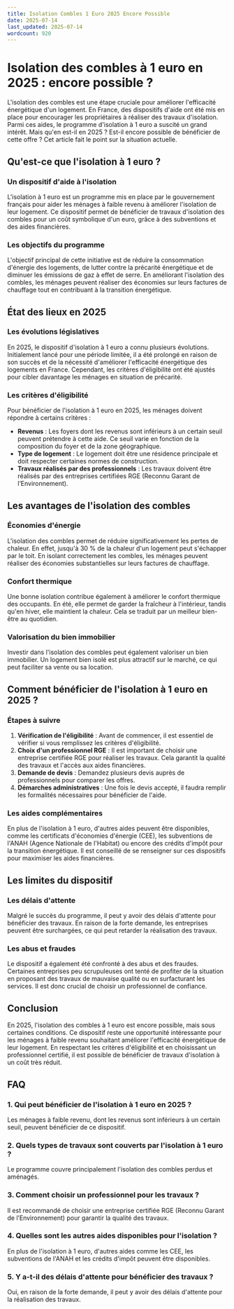```yaml
---
title: Isolation Combles 1 Euro 2025 Encore Possible
date: 2025-07-14
last_updated: 2025-07-14
wordcount: 920
---
```


# Isolation des combles à 1 euro en 2025 : encore possible ?

L'isolation des combles est une étape cruciale pour améliorer l'efficacité énergétique d'un logement. En France, des dispositifs d'aide ont été mis en place pour encourager les propriétaires à réaliser des travaux d'isolation. Parmi ces aides, le programme d'isolation à 1 euro a suscité un grand intérêt. Mais qu'en est-il en 2025 ? Est-il encore possible de bénéficier de cette offre ? Cet article fait le point sur la situation actuelle.

## Qu'est-ce que l'isolation à 1 euro ?

### Un dispositif d'aide à l'isolation

L'isolation à 1 euro est un programme mis en place par le gouvernement français pour aider les ménages à faible revenu à améliorer l'isolation de leur logement. Ce dispositif permet de bénéficier de travaux d'isolation des combles pour un coût symbolique d'un euro, grâce à des subventions et des aides financières.

### Les objectifs du programme

L'objectif principal de cette initiative est de réduire la consommation d'énergie des logements, de lutter contre la précarité énergétique et de diminuer les émissions de gaz à effet de serre. En améliorant l'isolation des combles, les ménages peuvent réaliser des économies sur leurs factures de chauffage tout en contribuant à la transition énergétique.

## État des lieux en 2025

### Les évolutions législatives

En 2025, le dispositif d'isolation à 1 euro a connu plusieurs évolutions. Initialement lancé pour une période limitée, il a été prolongé en raison de son succès et de la nécessité d'améliorer l'efficacité énergétique des logements en France. Cependant, les critères d'éligibilité ont été ajustés pour cibler davantage les ménages en situation de précarité.

### Les critères d'éligibilité

Pour bénéficier de l'isolation à 1 euro en 2025, les ménages doivent répondre à certains critères :

- **Revenus** : Les foyers dont les revenus sont inférieurs à un certain seuil peuvent prétendre à cette aide. Ce seuil varie en fonction de la composition du foyer et de la zone géographique.
- **Type de logement** : Le logement doit être une résidence principale et doit respecter certaines normes de construction.
- **Travaux réalisés par des professionnels** : Les travaux doivent être réalisés par des entreprises certifiées RGE (Reconnu Garant de l’Environnement).

## Les avantages de l'isolation des combles

### Économies d'énergie

L'isolation des combles permet de réduire significativement les pertes de chaleur. En effet, jusqu'à 30 % de la chaleur d'un logement peut s'échapper par le toit. En isolant correctement les combles, les ménages peuvent réaliser des économies substantielles sur leurs factures de chauffage.

### Confort thermique

Une bonne isolation contribue également à améliorer le confort thermique des occupants. En été, elle permet de garder la fraîcheur à l'intérieur, tandis qu'en hiver, elle maintient la chaleur. Cela se traduit par un meilleur bien-être au quotidien.

### Valorisation du bien immobilier

Investir dans l'isolation des combles peut également valoriser un bien immobilier. Un logement bien isolé est plus attractif sur le marché, ce qui peut faciliter sa vente ou sa location.

## Comment bénéficier de l'isolation à 1 euro en 2025 ?

### Étapes à suivre

1. **Vérification de l'éligibilité** : Avant de commencer, il est essentiel de vérifier si vous remplissez les critères d'éligibilité.
2. **Choix d'un professionnel RGE** : Il est important de choisir une entreprise certifiée RGE pour réaliser les travaux. Cela garantit la qualité des travaux et l'accès aux aides financières.
3. **Demande de devis** : Demandez plusieurs devis auprès de professionnels pour comparer les offres.
4. **Démarches administratives** : Une fois le devis accepté, il faudra remplir les formalités nécessaires pour bénéficier de l'aide.

### Les aides complémentaires

En plus de l'isolation à 1 euro, d'autres aides peuvent être disponibles, comme les certificats d'économies d'énergie (CEE), les subventions de l'ANAH (Agence Nationale de l'Habitat) ou encore des crédits d'impôt pour la transition énergétique. Il est conseillé de se renseigner sur ces dispositifs pour maximiser les aides financières.

## Les limites du dispositif

### Les délais d'attente

Malgré le succès du programme, il peut y avoir des délais d'attente pour bénéficier des travaux. En raison de la forte demande, les entreprises peuvent être surchargées, ce qui peut retarder la réalisation des travaux.

### Les abus et fraudes

Le dispositif a également été confronté à des abus et des fraudes. Certaines entreprises peu scrupuleuses ont tenté de profiter de la situation en proposant des travaux de mauvaise qualité ou en surfacturant les services. Il est donc crucial de choisir un professionnel de confiance.

## Conclusion

En 2025, l'isolation des combles à 1 euro est encore possible, mais sous certaines conditions. Ce dispositif reste une opportunité intéressante pour les ménages à faible revenu souhaitant améliorer l'efficacité énergétique de leur logement. En respectant les critères d'éligibilité et en choisissant un professionnel certifié, il est possible de bénéficier de travaux d'isolation à un coût très réduit. 

## FAQ

### 1. Qui peut bénéficier de l'isolation à 1 euro en 2025 ?

Les ménages à faible revenu, dont les revenus sont inférieurs à un certain seuil, peuvent bénéficier de ce dispositif.

### 2. Quels types de travaux sont couverts par l'isolation à 1 euro ?

Le programme couvre principalement l'isolation des combles perdus et aménagés.

### 3. Comment choisir un professionnel pour les travaux ?

Il est recommandé de choisir une entreprise certifiée RGE (Reconnu Garant de l’Environnement) pour garantir la qualité des travaux.

### 4. Quelles sont les autres aides disponibles pour l'isolation ?

En plus de l'isolation à 1 euro, d'autres aides comme les CEE, les subventions de l'ANAH et les crédits d'impôt peuvent être disponibles.

### 5. Y a-t-il des délais d'attente pour bénéficier des travaux ?

Oui, en raison de la forte demande, il peut y avoir des délais d'attente pour la réalisation des travaux.